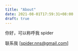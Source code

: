 ```yaml
---
title: "About"
date: 2021-08-01T17:59:31+08:00
draft: true
---
```


你好，可以称呼我 spider

联系我 [spider.nns@gmail.com] 

